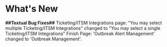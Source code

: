 # What's New

**##Textual Bug Fixes##**
Ticketing/ITSM Integrations page: 
"You may select multiple Ticketing/ITSM Integrations" changed to "You may select a single Ticketing/ITSM Integrations"
Finish Page:
'Outbreak Alert Management' changed to 'Outbreak Management'.
